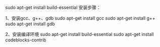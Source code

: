 sudo apt-get install build-essential
安装步骤：

1、安装gcc、g++、gdb
sudo apt-get install gcc 
sudo apt-get install g++ 
sudo apt-get install gdb

2、安装编译环境
sudo apt-get install build-essential
sudo apt-get install codeblocks-contrib
